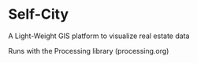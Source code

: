 # Self-City
A Light-Weight GIS platform to visualize real estate data

Runs with the Processing library (processing.org)
